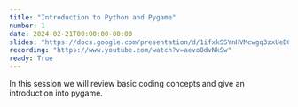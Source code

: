 ```yaml
---
title: "Introduction to Python and Pygame"
number: 1
date: 2024-02-21T00:00:00-00:00
slides: "https://docs.google.com/presentation/d/1ifxkSSYnHVMcwgq3zxUeDQRZOJuXLFW-dku2NxUcfYE/edit?usp=share_link"
recording: "https://www.youtube.com/watch?v=aevo8dvNkSw"
ready: True
---
```


In this session we will review basic coding concepts and give an introduction into pygame.
